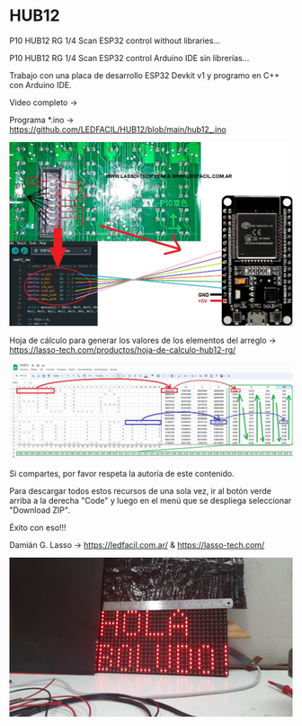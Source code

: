 # HUB12
P10 HUB12 RG 1/4 Scan ESP32 control without libraries...

P10 HUB12 RG 1/4 Scan ESP32 control Arduino IDE sin librerías...

Trabajo con una placa de desarrollo ESP32 Devkit v1 y programo en C++ con Arduino IDE.

Video completo ->

Programa *.ino -> https://github.com/LEDFACIL/HUB12/blob/main/hub12_.ino

![INFO](https://github.com/LEDFACIL/HUB12/blob/main/info.jpg)

Hoja de cálculo para generar los valores de los elementos del arreglo -> https://lasso-tech.com/productos/hoja-de-calculo-hub12-rg/

![Ejemplo hoja de cálculo](https://github.com/LEDFACIL/HUB12/blob/main/hc.jpg)

Si compartes, por favor respeta la autoría de este contenido.

Para descargar todos estos recursos de una sola vez, ir al botón verde arriba a la derecha "Code" y luego en el menú que se despliega seleccionar "Download ZIP".

Éxito con eso!!!

Damián G. Lasso -> https://ledfacil.com.ar/ & https://lasso-tech.com/

![Resultado](https://github.com/LEDFACIL/HUB12/blob/main/6c04174f-1d15-4aa2-9361-67b451febb8f.jpg)
